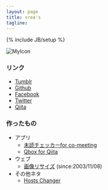 ```yaml
---
layout: page
title: srea's 
tagline: 
---
```

{% include JB/setup %}

![MyIcon](https://s.gravatar.com/avatar/a5e94e6a511b483b25138520506fbfaf?s=50 "MyIcon")

### リンク
* [Tumblr](http://php6.tumblr.com/)
* [Github](http://github.com/srea/)
* [Facebook](https://www.facebook.com/srea.jp)
* [Twitter](http://twitter.com/yukimikan88/)
* [Qiita](http://qiita.com/srea/)

### 作ったもの
* アプリ
    * [未読チェッカーfor co-meeting](./apps/co-meeting-123.html)
    * [Qbox for Qiita](./apps/qbox.html)
* ウェブ
    * [画像リサイズ](http://srea.jp/) (since:2003/11/08)
* その他ネタ
    * [Hosts Changer](./HostsChanger/)
